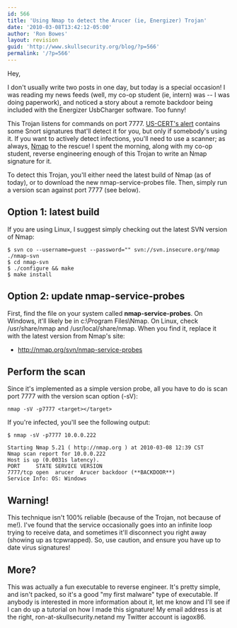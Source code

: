 ```yaml
---
id: 566
title: 'Using Nmap to detect the Arucer (ie, Energizer) Trojan'
date: '2010-03-08T13:42:12-05:00'
author: 'Ron Bowes'
layout: revision
guid: 'http://www.skullsecurity.org/blog/?p=566'
permalink: '/?p=566'
---
```


Hey,

I don't usually write two posts in one day, but today is a special occasion! I was reading my news feeds (well, my co-op student (ie, intern) was -- I was doing paperwork), and noticed a story about a remote backdoor being included with the Energizer UsbCharger software. Too funny!

This Trojan listens for commands on port 7777. [US-CERT's alert](http://www.kb.cert.org/vuls/id/154421) contains some Snort signatures that'll detect it for you, but only if somebody's using it. If you want to actively detect infections, you'll need to use a scanner; as always, [Nmap](http://nmap.org) to the rescue! I spent the morning, along with my co-op student, reverse engineering enough of this Trojan to write an Nmap signature for it.

To detect this Trojan, you'll either need the latest build of Nmap (as of today), or to download the new nmap-service-probes file. Then, simply run a version scan against port 7777 (see below).

## Option 1: latest build

If you are using Linux, I suggest simply checking out the latest SVN version of Nmap:

```
$ svn co --username=guest --password="" svn://svn.insecure.org/nmap ./nmap-svn
$ cd nmap-svn
$ ./configure && make
$ make install
```

## Option 2: update nmap-service-probes

First, find the file on your system called **nmap-service-probes**. On Windows, it'll likely be in c:\\Program Files\\Nmap. On Linux, check /usr/share/nmap and /usr/local/share/nmap. When you find it, replace it with the latest version from Nmap's site:

- <http://nmap.org/svn/nmap-service-probes>

## Perform the scan

Since it's implemented as a simple version probe, all you have to do is scan port 7777 with the version scan option (-sV):

```
nmap -sV -p7777 <target></target>
```

If you're infected, you'll see the following output:

```
$ nmap -sV -p7777 10.0.0.222

Starting Nmap 5.21 ( http://nmap.org ) at 2010-03-08 12:39 CST
Nmap scan report for 10.0.0.222
Host is up (0.0031s latency).
PORT     STATE SERVICE VERSION
7777/tcp open  arucer  Arucer backdoor (**BACKDOOR**)
Service Info: OS: Windows
```

## Warning!

This technique isn't 100% reliable (because of the Trojan, not because of me!). I've found that the service occasionally goes into an infinite loop trying to receive data, and sometimes it'll disconnect you right away (showing up as tcpwrapped). So, use caution, and ensure you have up to date virus signatures!

## More?

This was actually a fun executable to reverse engineer. It's pretty simple, and isn't packed, so it's a good "my first malware" type of executable. If anybody is interested in more information about it, let me know and I'll see if I can do up a tutorial on how I made this signature! My email address is at the right, ron-at-skullsecurity.netand my Twitter account is iagox86.